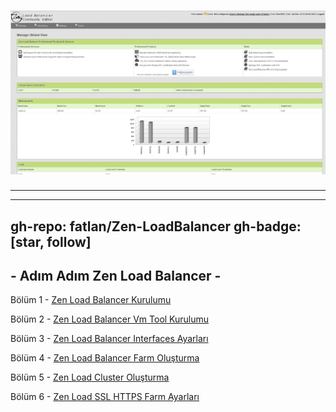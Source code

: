 # ![](zen-dash.png)
------

---
gh-repo: fatlan/Zen-LoadBalancer
gh-badge: [star, follow]
---

## - Adım Adım Zen Load Balancer -


Bölüm 1 - [Zen Load Balancer Kurulumu](https://fatlan.github.io/21-03-2016-zen-load-balancer-kurulumu-bolum1/) <br>

Bölüm 2 - [Zen Load Balancer Vm Tool Kurulumu](https://fatlan.github.io/23-04-2016-zen-load-balancer-open-vm-tools-kurulumu-bolum2/) <br>

Bölüm 3 - [Zen Load Balancer Interfaces Ayarları](https://fatlan.github.io/05-07-2016-zen-load-balancer-interfaces-ayarlari-bolum3/) <br>

Bölüm 4 - [Zen Load Balancer Farm Oluşturma](https://fatlan.github.io/05-07-2016-zen-load-balancer-farm-olusturma-bolum4/) <br>

Bölüm 5 - [Zen Load Cluster Oluşturma](https://fatlan.github.io/22-10-2017-zen-load-balancer-cluster-olusturma-bolum-5/) <br>

Bölüm 6 - [Zen Load SSL HTTPS Farm Ayarları](https://fatlan.github.io/22-10-2017-zen-load-balancer-ssl-https-farm-olusturma-bolum-6/) <br>